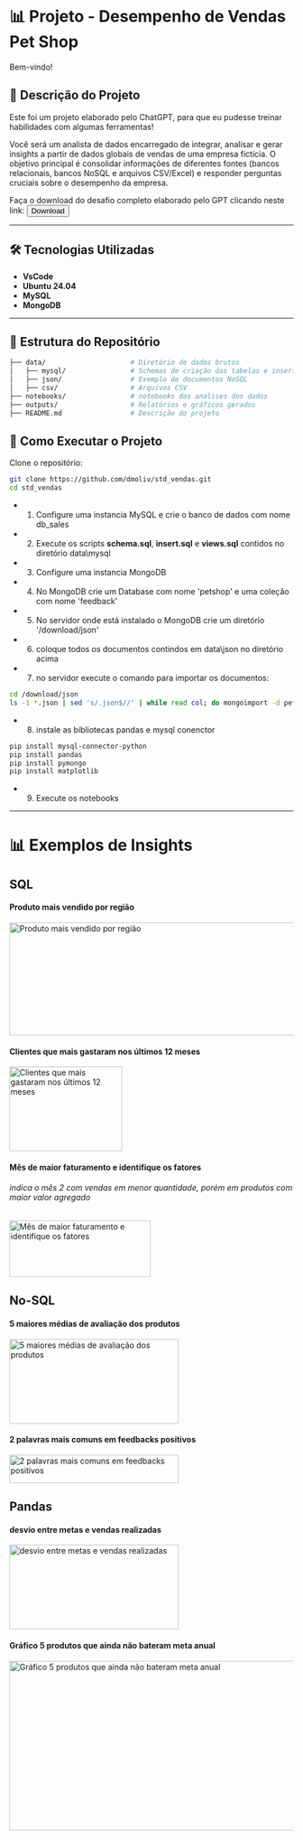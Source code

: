 # 📊 Projeto - Desempenho de Vendas Pet Shop

Bem-vindo!

## 📝 Descrição do Projeto

Este foi um projeto elaborado pelo ChatGPT, para que eu pudesse treinar habilidades com algumas ferramentas!

Você será um analista de dados encarregado de integrar, analisar e gerar insights a partir de dados globais de vendas de uma empresa fictícia. O objetivo principal é consolidar informações de diferentes fontes (bancos relacionais, bancos NoSQL e arquivos CSV/Excel) e responder perguntas cruciais sobre o desempenho da empresa.

Faça o download do desafio completo elaborado pelo GPT clicando neste link:
<a href='https://www.icloud.com/iclouddrive/05fIS1uRk1LNv2WuaSC1yuVEw#Projeto/'><button>Download</button></a>

---

## 🛠️ Tecnologias Utilizadas

- **VsCode**
- **Ubuntu 24.04**
- **MySQL**
- **MongoDB**

---

## 📁 Estrutura do Repositório

```bash
├── data/                     # Diretório de dados brutos
│   ├── mysql/                # Schemas de criação das tabelas e insert dos dados
│   ├── json/                 # Exemplo de documentos NoSQL
│   ├── csv/                  # Arquivos CSV
├── notebooks/                # notebooks das analises dos dados
├── outputs/                  # Relatórios e gráficos gerados
├── README.md                 # Descrição do projeto
```

## 🚀 Como Executar o Projeto
Clone o repositório:

```bash
git clone https://github.com/dmoliv/std_vendas.git
cd std_vendas
```

- 1. Configure uma instancia MySQL e crie o banco de dados com nome db_sales
- 2. Execute os scripts **schema.sql**, **insert.sql** e **views.sql** contidos no diretório data\mysql
- 3. Configure uma instancia MongoDB 
- 4. No MongoDB crie um Database com nome 'petshop' e uma coleção com nome 'feedback'
- 5. No servidor onde está instalado o MongoDB crie um diretório '/download/json'
- 6. coloque todos os documentos contindos em data\json no diretório acima
- 7. no servidor execute o comando para importar os documentos:
```bash
cd /download/json
ls -1 *.json | sed 's/.json$//' | while read col; do mongoimport -d petshop -c feedback < $col.json; done
```
- 8. instale as bibliotecas pandas e mysql conenctor
```bash
pip install mysql-connector-python
pip install pandas
pip install pymongo
pip install matplotlib
```
- 9. Execute os notebooks

---

# 📊 Exemplos de Insights

## SQL

#### Produto mais vendido por região
<img src="https://i.ibb.co/xJkfWGR/vendas-por-regiao.png" width="600" height="200" alt="Produto mais vendido por região">


#### Clientes que mais gastaram nos últimos 12 meses
<img src="https://i.ibb.co/3spbktg/vendas-por-clientes.png" width="200" height="150" alt="Clientes que mais gastaram nos últimos 12 meses">

#### Mês de maior faturamento e identifique os fatores
###### indica o mês 2 com vendas em menor quantidade, porém em produtos com maior valor agregado
<img src="https://i.ibb.co/dJjv3BD/venda-maior-periodo.png" width="250" height="100" alt="Mês de maior faturamento e identifique os fatores">


## No-SQL

#### 5 maiores médias de avaliação dos produtos
<img src="https://i.ibb.co/5GGBKnW/5-maiores-medias-feedback.png" width="300" height="150" alt="5 maiores médias de avaliação dos produtos">

#### 2 palavras mais comuns em feedbacks positivos
<img src="https://i.ibb.co/G5DBdg5/palavras-comuns.png" width="300" height="50" alt="2 palavras mais comuns em feedbacks positivos">


## Pandas

#### desvio entre metas e vendas realizadas
<img src="https://i.ibb.co/XS1dwZr/desvio.png" width="300" height="150" alt="desvio entre metas e vendas realizadas">

#### Gráfico 5 produtos que ainda não bateram meta anual
<img src="https://i.ibb.co/P9bj6Ww/output.png" width="600" height="300" alt="Gráfico 5 produtos que ainda não bateram meta anual">

